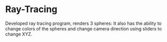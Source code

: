 # Ray-Tracing
Developed ray tracing program, renders 3 spheres: It also has the ability to change colors of the spheres and change camera direction using sliders to change XYZ.
